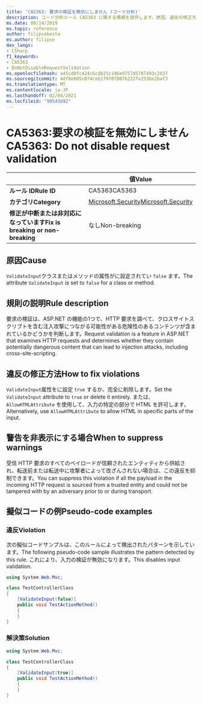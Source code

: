```yaml
---
title: 'CA5363: 要求の検証を無効にしません (コード分析)'
description: コード分析ルール CA5363 に関する情報を提供します。原因、違反の修正方法、非表示にするタイミングなどが含まれます。
ms.date: 08/14/2019
ms.topic: reference
author: filipsebesta
ms.author: filipse
dev_langs:
- CSharp
f1_keywords:
- CA5363
- DoNotDisableRequestValidation
ms.openlocfilehash: a45cd8fc424c6cdb25c196e9757d5707493c2d37
ms.sourcegitcommit: 4df8e005c074ceb1f978f007b222fe253be2baf3
ms.translationtype: MT
ms.contentlocale: ja-JP
ms.lasthandoff: 02/04/2021
ms.locfileid: "99543892"
---
```

# <a name="ca5363-do-not-disable-request-validation"></a><span data-ttu-id="6fbc0-103">CA5363:要求の検証を無効にしません</span><span class="sxs-lookup"><span data-stu-id="6fbc0-103">CA5363: Do not disable request validation</span></span>

| | <span data-ttu-id="6fbc0-104">値</span><span class="sxs-lookup"><span data-stu-id="6fbc0-104">Value</span></span> |
|-|-|
| <span data-ttu-id="6fbc0-105">**ルール ID**</span><span class="sxs-lookup"><span data-stu-id="6fbc0-105">**Rule ID**</span></span> |<span data-ttu-id="6fbc0-106">CA5363</span><span class="sxs-lookup"><span data-stu-id="6fbc0-106">CA5363</span></span>|
| <span data-ttu-id="6fbc0-107">**カテゴリ**</span><span class="sxs-lookup"><span data-stu-id="6fbc0-107">**Category**</span></span> |[<span data-ttu-id="6fbc0-108">Microsoft.Security</span><span class="sxs-lookup"><span data-stu-id="6fbc0-108">Microsoft.Security</span></span>](security-warnings.md)|
| <span data-ttu-id="6fbc0-109">**修正が中断または非対応になっています**</span><span class="sxs-lookup"><span data-stu-id="6fbc0-109">**Fix is breaking or non-breaking**</span></span> |<span data-ttu-id="6fbc0-110">なし</span><span class="sxs-lookup"><span data-stu-id="6fbc0-110">Non-breaking</span></span>|

## <a name="cause"></a><span data-ttu-id="6fbc0-111">原因</span><span class="sxs-lookup"><span data-stu-id="6fbc0-111">Cause</span></span>

<span data-ttu-id="6fbc0-112">`ValidateInput`クラスまたはメソッドの属性がに設定されてい `false` ます。</span><span class="sxs-lookup"><span data-stu-id="6fbc0-112">The attribute `ValidateInput` is set to `false` for a class or method.</span></span>

## <a name="rule-description"></a><span data-ttu-id="6fbc0-113">規則の説明</span><span class="sxs-lookup"><span data-stu-id="6fbc0-113">Rule description</span></span>

<span data-ttu-id="6fbc0-114">要求の検証は、ASP.NET の機能の1つで、HTTP 要求を調べて、クロスサイトスクリプトを含む注入攻撃につながる可能性がある危険性のあるコンテンツが含まれているかどうかを判断します。</span><span class="sxs-lookup"><span data-stu-id="6fbc0-114">Request validation is a feature in ASP.NET that examines HTTP requests and determines whether they contain potentially dangerous content that can lead to injection attacks, including cross-site-scripting.</span></span>

## <a name="how-to-fix-violations"></a><span data-ttu-id="6fbc0-115">違反の修正方法</span><span class="sxs-lookup"><span data-stu-id="6fbc0-115">How to fix violations</span></span>

<span data-ttu-id="6fbc0-116">`ValidateInput`属性をに設定 `true` するか、完全に削除します。</span><span class="sxs-lookup"><span data-stu-id="6fbc0-116">Set the `ValidateInput` attribute to `true` or delete it entirely.</span></span> <span data-ttu-id="6fbc0-117">または、 `AllowHTMLAttribute` を使用して、入力の特定の部分で HTML を許可します。</span><span class="sxs-lookup"><span data-stu-id="6fbc0-117">Alternatively, use `AllowHTMLAttribute` to allow HTML in specific parts of the input.</span></span>

## <a name="when-to-suppress-warnings"></a><span data-ttu-id="6fbc0-118">警告を非表示にする場合</span><span class="sxs-lookup"><span data-stu-id="6fbc0-118">When to suppress warnings</span></span>

<span data-ttu-id="6fbc0-119">受信 HTTP 要求のすべてのペイロードが信頼されたエンティティから供給され、転送前または転送中に攻撃者によって改ざんされない場合は、この違反を抑制できます。</span><span class="sxs-lookup"><span data-stu-id="6fbc0-119">You can suppress this violation if all the payload in the incoming HTTP request is sourced from a trusted entity and could not be tampered with by an adversary prior to or during transport.</span></span>

## <a name="pseudo-code-examples"></a><span data-ttu-id="6fbc0-120">擬似コードの例</span><span class="sxs-lookup"><span data-stu-id="6fbc0-120">Pseudo-code examples</span></span>

### <a name="violation"></a><span data-ttu-id="6fbc0-121">違反</span><span class="sxs-lookup"><span data-stu-id="6fbc0-121">Violation</span></span>

<span data-ttu-id="6fbc0-122">次の擬似コードサンプルは、このルールによって検出されたパターンを示しています。</span><span class="sxs-lookup"><span data-stu-id="6fbc0-122">The following pseudo-code sample illustrates the pattern detected by this rule.</span></span>
<span data-ttu-id="6fbc0-123">これにより、入力の検証が無効になります。</span><span class="sxs-lookup"><span data-stu-id="6fbc0-123">This disables input validation.</span></span>

```csharp
using System.Web.Mvc;

class TestControllerClass
{
    [ValidateInput(false)]
    public void TestActionMethod()
    {
    }
}
```

### <a name="solution"></a><span data-ttu-id="6fbc0-124">解決策</span><span class="sxs-lookup"><span data-stu-id="6fbc0-124">Solution</span></span>

```csharp
using System.Web.Mvc;

class TestControllerClass
{
    [ValidateInput(true)]
    public void TestActionMethod()
    {
    }
}
```
